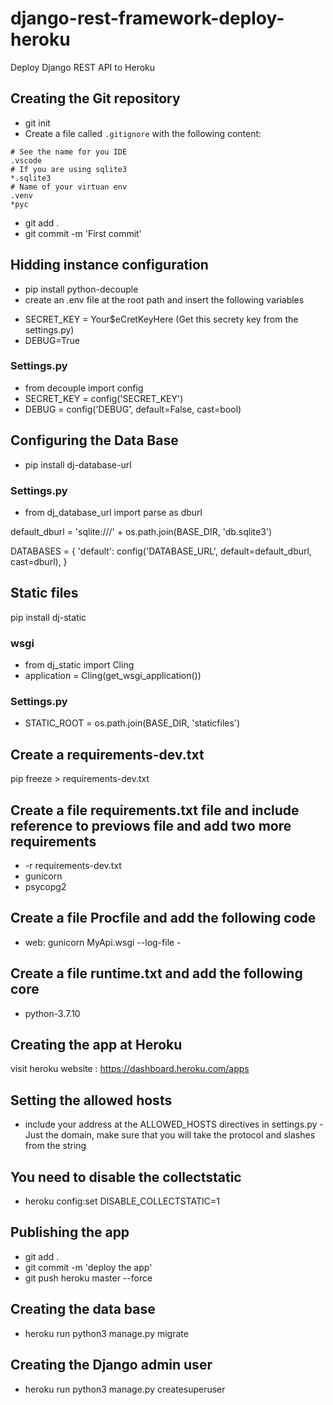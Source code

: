 # django-rest-framework-deploy-heroku
Deploy Django REST API to Heroku

## Creating the Git repository
* git init 
* Create a file called `.gitignore` with the following content:
```
# See the name for you IDE
.vscode
# If you are using sqlite3
*.sqlite3
# Name of your virtuan env
.venv
*pyc
```
* git add .
* git commit -m 'First commit'

## Hidding instance configuration
* pip install python-decouple
* create an .env file at the root path and insert the following variables
- SECRET_KEY = Your$eCretKeyHere (Get this secrety key from the settings.py)
- DEBUG=True

### Settings.py
* from decouple import config
* SECRET_KEY = config('SECRET_KEY')
* DEBUG = config('DEBUG', default=False, cast=bool)

## Configuring the Data Base
* pip install dj-database-url

### Settings.py
* from dj_database_url import parse as dburl

default_dburl = 'sqlite:///' + os.path.join(BASE_DIR, 'db.sqlite3')

DATABASES = {
    'default': config('DATABASE_URL', default=default_dburl, cast=dburl),
}


## Static files 
pip install dj-static

### wsgi
* from dj_static import Cling
* application = Cling(get_wsgi_application())

### Settings.py
* STATIC_ROOT = os.path.join(BASE_DIR, 'staticfiles')

## Create a requirements-dev.txt
pip freeze > requirements-dev.txt

## Create a file requirements.txt file and include reference to previows file and add two more requirements
* -r requirements-dev.txt
* gunicorn
* psycopg2

## Create a file Procfile and add the following code
* web: gunicorn MyApi.wsgi --log-file -

## Create a file runtime.txt and add the following core
* python-3.7.10

## Creating the app at Heroku
  visit heroku website : https://dashboard.heroku.com/apps

## Setting the allowed hosts
* include your address at the ALLOWED_HOSTS directives in settings.py - Just the domain, make sure that you will take the protocol and slashes from the string

## You need to disable the collectstatic
* heroku config:set DISABLE_COLLECTSTATIC=1

## Publishing the app
* git add .
* git commit -m 'deploy the app'
* git push heroku master --force

## Creating the data base
* heroku run python3 manage.py migrate

## Creating the Django admin user
* heroku run python3 manage.py createsuperuser


